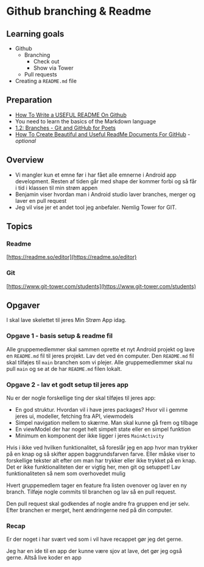 # Github branching & Readme



## Learning goals

- Github
  - Branching
    - Check out
    - Show via Tower
  - Pull requests
- Creating a `README.md` file



## Preparation

- [How To Write a USEFUL README On Github](https://www.youtube.com/watch?v=E6NO0rgFub4)
- You need to learn the basics of the Markdown language
- [1.2: Branches - Git and GitHub for Poets](https://www.youtube.com/watch?v=oPpnCh7InLY)
- [How To Create Beautiful and Useful ReadMe Documents For GitHub](https://www.youtube.com/watch?v=a8CwpGARAsQ) - *optional*



## Overview

- Vi mangler kun et emne før i har fået alle emnerne i Android app development. Resten af tiden går med shape der kommer forbi og så får i tid i klassen til min strøm appen
- Benjamin viser hvordan man i Android studio laver branches, merger og laver en pull request
- Jeg vil vise jer et andet tool jeg anbefaler. Nemlig Tower for GIT. 



## Topics



### Readme

[https://readme.so/editor](https://readme.so/editor)



### Git

[https://www.git-tower.com/students](https://www.git-tower.com/students)



## Opgaver

I skal lave skelettet til jeres Min Strøm App idag. 



### Opgave 1 - basis setup & readme fil

Alle gruppemedlemmer skal sammen oprette et nyt Android projekt og lave en `README.md` fil til jeres projekt. Lav det ved én computer. Den `README.md` fil skal tilføjes til `main` branchen som vi plejer. Alle gruppemedlemmer skal nu pull `main` og se at de har `README.md` filen lokalt.



### Opgave 2 - lav et godt setup til jeres app

Nu er der nogle forskellige ting der skal tilføjes til jeres app:

- En god struktur. Hvordan vil i have jeres packages? Hvor vil i gemme jeres ui, modeller, fetching fra API, viewmodels
- Simpel navigation mellem to skærme. Man skal kunne gå frem og tilbage
- En viewModel der har noget helt simpelt state eller en simpel funktion
- Minimum en komponent der ikke ligger i jeres `MainActivity`

Hvis i ikke ved hvilken funktionalitet, så foreslår jeg en app hvor man trykker på en knap og så skifter appen baggrundsfarven farve. Eller måske viser to forskellige tekster alt efter om man har trykker eller ikke trykket på en knap. Det er ikke funktionaliteten der er vigtig her, men git og setuppet! Lav funktionaliteten så nem som overhovedet mulig



Hvert gruppemedlem tager en feature fra listen ovenover og laver en ny branch. Tilføje nogle commits til branchen og lav så en pull request.

Den pull request skal godkendes af nogle andre fra gruppen end jer selv. Efter branchen er merget, hent ændringerne ned på din computer. 



### Recap

Er der noget i har svært ved som i vil have recappet gør jeg det gerne. 

Jeg har en ide til en app der kunne være sjov at lave, det gør jeg også gerne. Altså live koder en app
